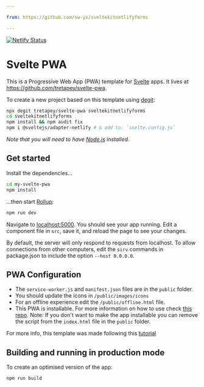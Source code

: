 ```yaml
---

from: https://github.com/sw-yx/sveltekitnetlifyforms

---
```


[![Netlify Status](https://api.netlify.com/api/v1/badges/cbd22974-28f2-4eea-a35c-0db3fb0095c9/deploy-status)](https://app.netlify.com/sites/agitated-hopper-c5829f/deploys)

# Svelte PWA

This is a Progressive Web App (PWA) template for [Svelte](https://svelte.dev) apps. It lives at https://github.com/tretapey/svelte-pwa.

To create a new project based on this template using [degit](https://github.com/Rich-Harris/degit):

```bash
npx degit tretapey/svelte-pwa sveltekitnetlifyforms
cd sveltekitnetlifyforms
npm install && npm audit fix
npm i @sveltejs/adapter-netlify # & add to: `svelte.config.js`
```

_Note that you will need to have [Node.js](https://nodejs.org) installed._

## Get started

Install the dependencies...

```bash
cd my-svelte-pwa
npm install
```

...then start [Rollup](https://rollupjs.org):

```bash
npm run dev
```

Navigate to [localhost:5000](http://localhost:5000). You should see your app running. Edit a component file in `src`, save it, and reload the page to see your changes.

By default, the server will only respond to requests from localhost. To allow connections from other computers, edit the `sirv` commands in package.json to include the option `--host 0.0.0.0`.

## PWA Configuration

- The `service-worker.js` and `manifest.json` files are in the `public` folder.
- You should update the icons in `/public/images/icons`
- For an offline experience edit the `/public/offline.html` file.
- This PWA is installable. For more information on how to use check [this repo](https://github.com/pwa-builder/pwa-install).
  Note: If you don't want to make the app installable you can remove the script from the `index.html` file in the `public` folder.

For more info, this template was made following this [tutorial](https://codelabs.developers.google.com/codelabs/your-first-pwapp)

## Building and running in production mode

To create an optimised version of the app:

```bash
npm run build
```
